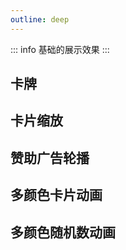```yaml
---
outline: deep
---
```


::: info
基础的展示效果
:::

## 卡牌

<preview path="./components/card1.vue"></preview>

## 卡片缩放

<preview path="./components/card2.vue"></preview>

## 赞助广告轮播

<preview path="./components/card3.vue"></preview>

## 多颜色卡片动画

<preview path="./components/card4.vue" title="多颜色卡片动画" description="利用sass函数生成多个渐变, 改变背景位置以及尺寸即可；最后添加色相旋转的动画；"></preview>

## 多颜色随机数动画

<preview path="./components/card5.vue" title="多颜色随机数动画" description="在多颜色卡片的基础上生成随机的字符， 利用文字裁剪的方式将颜色映射在文字上，最后执行动画；"></preview>
